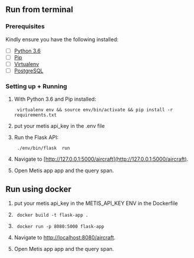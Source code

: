 
## Run from terminal
### Prerequisites

Kindly ensure you have the following installed:
- [ ] [Python 3.6](https://www.python.org/downloads/release/python-365/)
- [ ] [Pip](https://pip.pypa.io/en/stable/installing/)
- [ ] [Virtualenv](https://virtualenv.pypa.io/en/stable/installation/)
- [ ] [PostgreSQL](https://www.postgresql.org/)

### Setting up + Running

1. With Python 3.6 and Pip installed:
    ```
     virtualenv env && source env/bin/activate && pip install -r requirements.txt
    ```

2. put your metis api_key in the .env file

3. Run the Flask API:
    ```
     ./env/bin/flask  run
    ```

4. Navigate to [http://127.0.0.1:5000/aircraft](http://127.0.0.1:5000/aircraft).

5. Open Metis app app and the query span.

## Run  using docker

1. put your metis api_key in the METIS_API_KEY ENV in the Dockerfile

2.   ``` 
      docker build -t flask-app .
     ```
    
3.  ```
     docker run -p 8080:5000 flask-app
    ```

4. Navigate to [http://localhost:8080/aircraft](http://localhost:5000/aircraft).

5. Open Metis app app and the query span.



